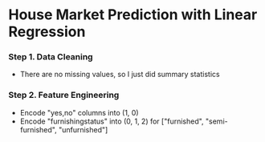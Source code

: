# House Market Prediction with Linear Regression

### Step 1. Data Cleaning
* There are no missing values, so I just did summary statistics

### Step 2. Feature Engineering
* Encode "yes,no" columns into (1, 0)
* Encode "furnishingstatus" into (0, 1, 2) for ["furnished", "semi-furnished", "unfurnished"]
